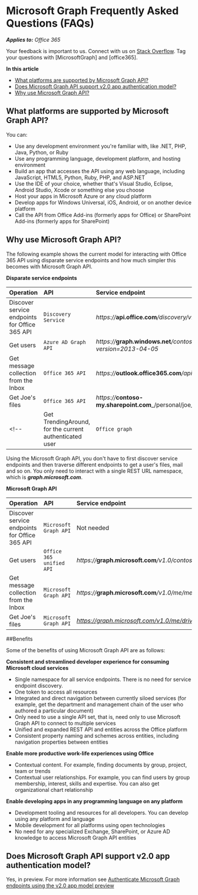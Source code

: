 
# Microsoft Graph Frequently Asked Questions (FAQs)

_**Applies to:** Office 365_
 
Your feedback is important to us. Connect with us on [Stack Overflow](http://stackoverflow.com/questions/tagged/office365). Tag your questions with [MicrosoftGraph] and [office365].

**In this article**
  
-	[What platforms are supported by Microsoft Graph API?](#msg_how_use__unified_api)
-	[Does Microsoft Graph API support v2.0 app authentication model?](#msg_v2auth) 
-	[Why use Microsoft Graph API?](#msg_why_use_unified_api)


<!---	[What's currently available in Microsoft Graph API](#msg_what_in_unified_api)
-	[What's coming next in Microsoft Graph API?](#msg_what_next_in_unified_api) 
-	[Where can I learn more about Microsoft Graph API development?](#msg_how_learn_unified_api) -->

<a name="msg_how_use_unified_api"> </a>
## What platforms are supported by Microsoft Graph API?
<!--
Apps can use the Microsoft Graph API to perform create, read, update, and delete (CRUD) operations on data sources and entities, giving them seamless access to work data. 

**Ease of use--one endpoint, all Office 365 data under one roof**

You can use the API in four steps:
1.	Select your programming language and development environment.
2.	Build your app.
3.	Optionally, host your app in Microsoft Azure or any cloud platform you choose.
4.	Authenticate your users by using single sign-on with Azure AD.

As a developer you can use the API to create custom apps that access and interact with all the richness of enterprise and productivity data--users, groups, organizational contacts, files, folders, mail, calendar, insights and relationships--and build apps across all mobile, web, and desktop platforms. No matter your development platform or tools. Using a single service endpoint to access those entities and data. And a single authentication flow.  -->

You can:

<!--Just like in Office 365 APIs, Office 365 unified endpoint API  allows you to build apps using any development environment of your choice:  -->

- Use any development environment you're familiar with, like .NET, PHP, Java, Python, or Ruby
- Use any  programming language, development platform, and hosting environment
- Build an  app that accesses the API using any web language, including JavaScript, HTML5, Python, Ruby, PHP, and ASP.NET  
- Use the IDE of your choice, whether that's Visual Studio, Eclipse, Android Studio, Xcode or something else you choose
- Host your apps in Microsoft Azure or any cloud platform
- Develop apps for Windows Universal, iOS, Android, or on another device platform
- Call the API from Office Add-ins (formerly apps for Office) or SharePoint Add-ins (formerly apps for SharePoint)
 
<!--Authentication and authorization
-->

<!--Then, using single sign-on with Azure AD to authenticate your users, enable them to access files, calendar, emails, user information, and the data stored in the cloud.  The API follows REST and OData 4.0 standards for data transport, and uses OpenID Connect and OAuth 2.0 protocols for authentication and authorization. 

You also have the option to use cross-origin resource sharing (CORS) to send requests to the Microsoft Graph API to access, modify, and create data. -->

<!--The Office 365 unified API gives you access to data from the following entities:
-	**Users**, **groups** and **organizational contacts**
-	**Files** and **folders**
-	**Mail** and **calendar**
-	**Insights and relationships** 

**Note**:  For more information about the entities, see [What's in Office 365 unified API](#msg_what_in_unified_api).-->




<a name="msg_why_use_unified_api"> </a>
## Why use Microsoft Graph API?

The following example shows the current model for interacting with Office 365 API using disparate service endpoints and how much simpler this becomes with Microsoft Graph API.

**Disparate service endpoints**

|   **Operation**                  |  **API**                          |  **Service endpoint** |
|:-----------------------------|:-----------------------------------------|:-----------------|
| Discover service endpoints for Office 365 API               |     `Discovery Service`           | _https://_**api.office.com**_/discovery/v1.0/me/services_ <!-- notes -->|
| Get users           |     `Azure AD Graph API` | _https://_**graph.windows.net**_/contoso.com/users?api-version=2013-04-05_|
| Get message collection from the Inbox       |     `Office 365 API`           | _https://_**outlook.office365.com**_/api/v1.0/me/messages_  |
| Get Joe's files   |     `Office 365 API`  | _https://_**contoso-my.sharepoint.com**_/personal/joe_contoso_com/_api/v1.0/files_ |
<!--| Get TrendingAround, for the current authenticated user           |     `Office graph`                     | _https://_**outlook.office365.com**_/api/beta/me/TrendingAround_   |-->

Using the Microsoft Graph API, you don't have to first discover service endpoints and then traverse different endpoints to get a user's files, mail and so on. You only need to interact with a single REST URL namespace, which is _**graph.microsoft.com**_.

**Microsoft Graph API**

|   **Operation**                  |  **API**                          |  **Service endpoint** |
|:-----------------------------|:-----------------------------------------|:-----------------|
| Discover service endpoints for Office 365 API                |     `Microsoft Graph API`           | Not needed <!-- notes -->|
| Get users           |     `Office 365 unified API` | _https://_**graph.microsoft.com**_/v1.0/contoso.onmicrosoft.com/users_ |
| Get message collection from the Inbox       |     `Microsoft Graph API`           | _https://_**graph.microsoft.com**_/v1.0/me/messages_  |
| Get Joe's files   |     `Microsoft Graph API `  | _https://graph.microsoft.com/v1.0/me/drive/root/children_ |

<!--| Get TrendingAround, for the current authenticated user           |     `Microsoft Graph API`                     | _https://_**graph.microsoft.com**_/beta/me/trendingaround_   |-->


##Benefits

Some of the benefits of using Microsoft Graph API  are as follows:

**Consistent and streamlined developer experience for consuming Microsoft cloud services**

-	Single namespace for all service endpoints. There is no need for service endpoint discovery.
-	One token to access all resources
-	Integrated and direct navigation between currently siloed services (for example, get the department and management chain of the user who authored a particular document)
-	Only need to use a single API set, that is, need only to use Microsoft Graph API to connect to multiple services
-	Unified and expanded REST API and entities across the Office platform 
-	Consistent property naming and schemes across entities, including navigation properties between entities

**Enable more productive work-life experiences using Office**

-	Contextual content. For example, finding documents by group, project, team or trends
-	Contextual user relationships. For example, you can find users by group membership, interest, skills and expertise.  You can also get organizational chart relationship

**Enable developing apps in any programming language on any platform**

-	Development tooling and resources for all developers. You can develop using any platform and language 
-	Mobile development for all platforms using open technologies  
-	No need for any specialized Exchange, SharePoint, or Azure AD knowledge to access Microsoft Graph API entities


<a name="msg_v2auth"> </a>
## Does Microsoft Graph API support v2.0 app authentication model?

Yes, in preview. For more information see [Authenticate Microsoft Graph endpoints using the v2.0 app model preview](authenticate-MSGraph-using-v2.md)

<!--<a name="msg_what_in_unified_api"> </a>
## What's in Microsoft Graph API?
Currently, the Microsoft Graph API supports programmatic access to the following entities.

![Office 365 unified API currently available entities.](./images/entities.png)

**Users**

The **User** entity provides you access to user information, such as display name, job title, profile photo, and so on. Some of the actions you can perform with the **User** entity:

-	Get user's expertise, interest and skills
-	Update a user's properties, such as their location and phone number
-	Disable a user's account or manage user's account 

**Groups** 

The [Group](..\howto\groups-rest-operations.md#GroupResource) entity provides you access to groups that a user belongs to, management of groups and group data. In addition you can get access to group's content. Some of the actions you can perform with the **Group** entity:
-	Check a user's group membership for role-based access
-	Manage group memberships
-	Get a list of all the groups a user belongs to
-	Get the group's conversations
-	Get the group's calendar
-	Get the group's files

**Files**

The **File** entity represents file storage and management. These are OneDrive for Business files for the user. The **Files** entity gives you access to a user's files, and folders and allows you to interact with file data. You can use it to access and manipulate contents and documents (for example: files, presentations, and spreadsheets). Some of the actions you can perform with the **File** entity:
-	Get properties for a file, folder or drive
-	Create a file or folder, or update a file's content.
-	Move a file or folder

**Mail** 

Use the **Mail** entity to read compose and send messages and attachments, view and respond to event messages, and manage folders in a user's mailbox. You can use query parameters to filter messages and folders in the user's mailbox. Some of the actions you can perform with the **Mail** entity: 
-	Forward messages 
-	Delete attachments
-	Move or copy a  folder and its contents to another folder 

**Calendar** 

The **Calendar** entity provides access to events, calendars, and calendar groups.  You use it to interact with calendar data. Some of the actions you can perform using the **Calander** entity:
-	Create a calendar 
-	Change the name of a calendar group
-	Get the calendars from a specific calendar group

**Contacts**
 
The **Contact** entity provides access to contact data and contact folders. For example, some of the actions you can perform using the **Contact** entity:
-	Change a contact's properties
-	Add a contact 
-	Get a contact thumb nail photo

**Insights and relationships:  TrendingAround and WorkingWith**
 
Currently there are two relationships that you can query for: **TrendingAround** and **WorkingWith**. Both these relationships work with the **Files** and **User** entities. 

The **TrendingAround** relationship returns a collection of files that are popular (trending) around you (the current authenticated user). Alternatively, you can also query for files trending around a specific person on your tenant, such as your colleague.

The **WorkingWith** relationship returns the most relevant people you're working with. These people may not necessarily be people in your immediate group or team, but also people within your organization whom you have been in contact with. 

Some of the actions you can perform with **TrendingAround** and **WorkingWith**:

-	Get people relationships and association information based on user's activity 
-	Get files closely related to a user
-	Find people you're meeting with today through your calendar events, and discover the files they're working on
-	Get files which are popular in the user's circle.-->











